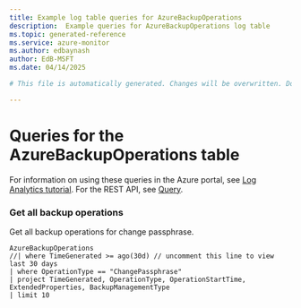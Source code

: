 ```yaml
---
title: Example log table queries for AzureBackupOperations
description:  Example queries for AzureBackupOperations log table
ms.topic: generated-reference
ms.service: azure-monitor
ms.author: edbaynash
author: EdB-MSFT
ms.date: 04/14/2025

# This file is automatically generated. Changes will be overwritten. Do not change this file directly. 

---
```


# Queries for the AzureBackupOperations table

For information on using these queries in the Azure portal, see [Log Analytics tutorial](/azure/azure-monitor/logs/log-analytics-tutorial). For the REST API, see [Query](/rest/api/loganalytics/query).


### Get all backup operations  


Get all backup operations for change passphrase.  

```query
AzureBackupOperations
//| where TimeGenerated >= ago(30d) // uncomment this line to view last 30 days
| where OperationType == "ChangePassphrase"
| project TimeGenerated, OperationType, OperationStartTime, ExtendedProperties, BackupManagementType
| limit 10
```

